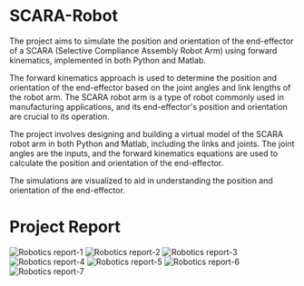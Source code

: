 # SCARA-Robot

The project aims to simulate the position and orientation of the end-effector of a SCARA (Selective Compliance Assembly Robot Arm) using forward kinematics, implemented in both Python and Matlab.

The forward kinematics approach is used to determine the position and orientation of the end-effector based on the joint angles and link lengths of the robot arm. The SCARA robot arm is a type of robot commonly used in manufacturing applications, and its end-effector's position and orientation are crucial to its operation.

The project involves designing and building a virtual model of the SCARA robot arm in both Python and Matlab, including the links and joints. The joint angles are the inputs, and the forward kinematics equations are used to calculate the position and orientation of the end-effector.

The simulations are visualized to aid in understanding the position and orientation of the end-effector.

# Project Report

![Robotics report-1](https://user-images.githubusercontent.com/126264845/222918847-d7cffd60-a0b4-418e-a00a-30848a81e308.jpg)
![Robotics report-2](https://user-images.githubusercontent.com/126264845/222918853-ecc76a34-e838-471e-8fda-a4b2db2980e0.jpg)
![Robotics report-3](https://user-images.githubusercontent.com/126264845/222918861-416e0509-cf11-4593-9d77-8febc12c58a7.jpg)
![Robotics report-4](https://user-images.githubusercontent.com/126264845/222918866-dead1f4a-f7ab-46bc-b74d-56dc28bc8a6a.jpg)
![Robotics report-5](https://user-images.githubusercontent.com/126264845/222918871-a58a1286-a393-4df1-b542-c75f5c66189b.jpg)
![Robotics report-6](https://user-images.githubusercontent.com/126264845/222918875-2a8b9d09-ec7b-41f6-a351-c590930d9cbf.jpg)
![Robotics report-7](https://user-images.githubusercontent.com/126264845/222918878-0949daf1-d27f-48c4-8984-485b339df15e.jpg)
